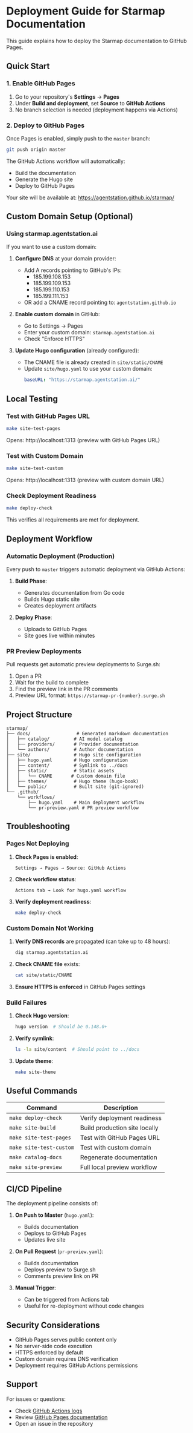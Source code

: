 # Deployment Guide for Starmap Documentation

This guide explains how to deploy the Starmap documentation to GitHub Pages.

## Quick Start

### 1. Enable GitHub Pages

1. Go to your repository's **Settings** → **Pages**
2. Under **Build and deployment**, set **Source** to **GitHub Actions**
3. No branch selection is needed (deployment happens via Actions)

### 2. Deploy to GitHub Pages

Once Pages is enabled, simply push to the `master` branch:

```bash
git push origin master
```

The GitHub Actions workflow will automatically:
- Build the documentation
- Generate the Hugo site
- Deploy to GitHub Pages

Your site will be available at: https://agentstation.github.io/starmap/

## Custom Domain Setup (Optional)

### Using starmap.agentstation.ai

If you want to use a custom domain:

1. **Configure DNS** at your domain provider:
   - Add A records pointing to GitHub's IPs:
     - 185.199.108.153
     - 185.199.109.153
     - 185.199.110.153
     - 185.199.111.153
   - OR add a CNAME record pointing to: `agentstation.github.io`

2. **Enable custom domain** in GitHub:
   - Go to Settings → Pages
   - Enter your custom domain: `starmap.agentstation.ai`
   - Check "Enforce HTTPS"

3. **Update Hugo configuration** (already configured):
   - The CNAME file is already created in `site/static/CNAME`
   - Update `site/hugo.yaml` to use your custom domain:
     ```yaml
     baseURL: "https://starmap.agentstation.ai/"
     ```

## Local Testing

### Test with GitHub Pages URL
```bash
make site-test-pages
```
Opens: http://localhost:1313 (preview with GitHub Pages URL)

### Test with Custom Domain
```bash
make site-test-custom
```
Opens: http://localhost:1313 (preview with custom domain URL)

### Check Deployment Readiness
```bash
make deploy-check
```
This verifies all requirements are met for deployment.

## Deployment Workflow

### Automatic Deployment (Production)

Every push to `master` triggers automatic deployment via GitHub Actions:

1. **Build Phase**:
   - Generates documentation from Go code
   - Builds Hugo static site
   - Creates deployment artifacts

2. **Deploy Phase**:
   - Uploads to GitHub Pages
   - Site goes live within minutes

### PR Preview Deployments

Pull requests get automatic preview deployments to Surge.sh:

1. Open a PR
2. Wait for the build to complete
3. Find the preview link in the PR comments
4. Preview URL format: `https://starmap-pr-{number}.surge.sh`

## Project Structure

```
starmap/
├── docs/                 # Generated markdown documentation
│   ├── catalog/         # AI model catalog
│   ├── providers/       # Provider documentation
│   └── authors/         # Author documentation
├── site/                # Hugo site configuration
│   ├── hugo.yaml        # Hugo configuration
│   ├── content/         # Symlink to ../docs
│   ├── static/          # Static assets
│   │   └── CNAME       # Custom domain file
│   ├── themes/          # Hugo theme (hugo-book)
│   └── public/          # Built site (git-ignored)
└── .github/
    └── workflows/
        ├── hugo.yaml    # Main deployment workflow
        └── pr-preview.yaml # PR preview workflow
```

## Troubleshooting

### Pages Not Deploying

1. **Check Pages is enabled**:
   ```
   Settings → Pages → Source: GitHub Actions
   ```

2. **Check workflow status**:
   ```
   Actions tab → Look for hugo.yaml workflow
   ```

3. **Verify deployment readiness**:
   ```bash
   make deploy-check
   ```

### Custom Domain Not Working

1. **Verify DNS records** are propagated (can take up to 48 hours):
   ```bash
   dig starmap.agentstation.ai
   ```

2. **Check CNAME file** exists:
   ```bash
   cat site/static/CNAME
   ```

3. **Ensure HTTPS is enforced** in GitHub Pages settings

### Build Failures

1. **Check Hugo version**:
   ```bash
   hugo version  # Should be 0.148.0+
   ```

2. **Verify symlink**:
   ```bash
   ls -la site/content  # Should point to ../docs
   ```

3. **Update theme**:
   ```bash
   make site-theme
   ```

## Useful Commands

| Command | Description |
|---------|------------|
| `make deploy-check` | Verify deployment readiness |
| `make site-build` | Build production site locally |
| `make site-test-pages` | Test with GitHub Pages URL |
| `make site-test-custom` | Test with custom domain |
| `make catalog-docs` | Regenerate documentation |
| `make site-preview` | Full local preview workflow |

## CI/CD Pipeline

The deployment pipeline consists of:

1. **On Push to Master** (`hugo.yaml`):
   - Builds documentation
   - Deploys to GitHub Pages
   - Updates live site

2. **On Pull Request** (`pr-preview.yaml`):
   - Builds documentation
   - Deploys preview to Surge.sh
   - Comments preview link on PR

3. **Manual Trigger**:
   - Can be triggered from Actions tab
   - Useful for re-deployment without code changes

## Security Considerations

- GitHub Pages serves public content only
- No server-side code execution
- HTTPS enforced by default
- Custom domain requires DNS verification
- Deployment requires GitHub Actions permissions

## Support

For issues or questions:
- Check [GitHub Actions logs](https://github.com/agentstation/starmap/actions)
- Review [GitHub Pages documentation](https://docs.github.com/pages)
- Open an issue in the repository